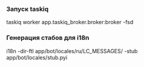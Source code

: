 ### Запуск taskiq
taskiq worker app.taskiq_broker.broker:broker -fsd

### Генерация стабов для i18n
i18n -dir-ftl app/bot/locales/ru/LC_MESSAGES/ -stub app/bot/locales/stub.pyi